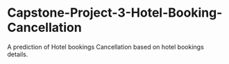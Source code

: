 # Capstone-Project-3-Hotel-Booking-Cancellation
A prediction of  Hotel bookings Cancellation based on hotel bookings details.
